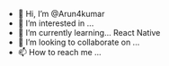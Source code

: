 - 👋 Hi, I’m @Arun4kumar
- 👀 I’m interested in ...
- 🌱 I’m currently learning...
     React Native
- 💞️ I’m looking to collaborate on ...
- 📫 How to reach me ...

<!---
Arun4kumar/Arun4kumar is a ✨ special ✨ repository because its `README.md` (this file) appears on your GitHub profile.
You can click the Preview link to take a look at your changes.
--->
